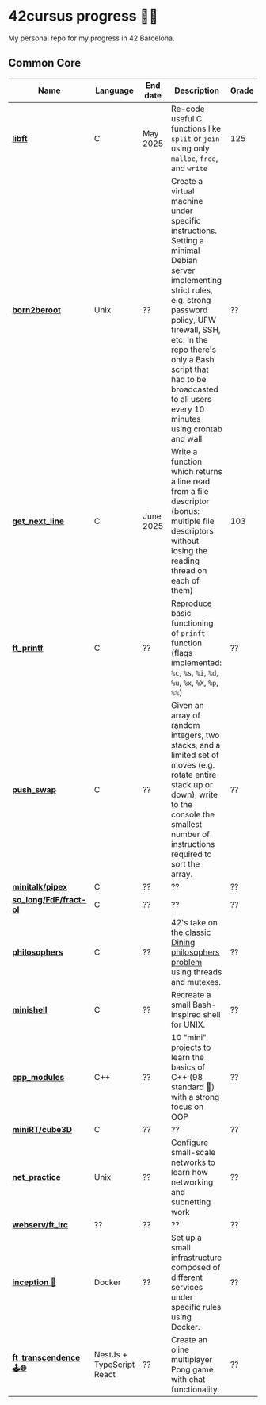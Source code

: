 # 42cursus progress 👩‍💻
My personal repo for my progress in 42 Barcelona. 
## Common Core

|Name|Language|End date|Description|Grade|
|----|--------|--------|-----------|----------|
|**[libft]([https://github.com/](https://github.com/amarinite/42cursus/tree/main/milestone-0/libft))**|C|May 2025|Re-code useful C functions like `split` or `join` using only `malloc`, `free`, and `write`|125|
|**[born2beroot]([https://github.com/](https://github.com/amarinite/42cursus/))**|Unix|??|Create a virtual machine under specific instructions. Setting a minimal Debian server implementing strict rules, e.g. strong password policy, UFW firewall, SSH, etc. In the repo there's only a Bash script that had to be broadcasted to all users every 10 minutes using crontab and wall|??|
|**[get_next_line]([https://github.com/](https://github.com/amarinite/42cursus/tree/main/milestone-1/get_next_line))**|C|June 2025|Write a function which returns a line read from a file descriptor (bonus: multiple file descriptors without losing the reading thread on each of them)|103|
|**[ft_printf]([https://github.com/](https://github.com/amarinite/42cursus/))**|C|??|Reproduce basic functioning of `prinft` function (flags implemented: `%c`, `%s`, `%i`, `%d`, `%u`, `%x`, `%X`, `%p`, `%%`)|??|
|**[push_swap]([https://github.com/](https://github.com/amarinite/42cursus/))**|C|??|Given an array of random integers, two stacks, and a limited set of moves (e.g. rotate entire stack up or down), write to the console the smallest number of instructions required to sort the array.|??|
|**[minitalk/pipex]([https://github.com/](https://github.com/amarinite/42cursus/))**|C|??|??|??|
|**[so_long/FdF/fract-ol]([https://github.com/](https://github.com/amarinite/42cursus/))**|C|??|??|??|
|**[philosophers]([https://github.com/](https://github.com/amarinite/42cursus/))**|C|??|42's take on the classic [Dining philosophers problem](https://en.wikipedia.org/wiki/Dining_philosophers_problem) using threads and mutexes.|??|
|**[minishell]([https://github.com/](https://github.com/amarinite/42cursus/))**|C|??|Recreate a small Bash-inspired shell for UNIX.|??|
|**[cpp_modules]([https://github.com/](https://github.com/amarinite/42cursus/))**|C++|??|10 "mini" projects to learn the basics of C++ (98 standard 👴) with a strong focus on OOP|??|
|**[miniRT/cube3D]([https://github.com/](https://github.com/amarinite/42cursus/))**|C|??|??|??|
|**[net_practice]([https://github.com/](https://github.com/amarinite/42cursus/))**|Unix|??|Configure small-scale networks to learn how networking and subnetting work|??|
|**[webserv/ft_irc]([https://github.com/](https://github.com/amarinite/42cursus/))**|??|??|??|??|
|**[inception  🐳]([https://github.com/](https://github.com/amarinite/42cursus/))**|Docker|??|Set up a small infrastructure composed of different services under specific rules using Docker.|??|
|**[ft_transcendence 🕹️🌐]([https://github.com/](https://github.com/amarinite/42cursus/))**|NestJs + TypeScript React|??| Create an oline multiplayer Pong game with chat functionality.|??|

